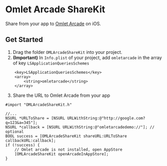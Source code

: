 # Omlet Arcade ShareKit

Share from your app to [Omlet Arcade](https://arcade.omlet.me/) on iOS.

## Get Started
1. Drag the folder `OMLArcadeShareKit` into your project.
2. __(Important)__ In `Info.plist` of your project, add `omletarcade` in the array of key `LSApplicationQueriesSchemes` 
```
	<key>LSApplicationQueriesSchemes</key>
	<array>
		<string>omletarcade</string>
	</array>
```
3. Share the URL to Omlet Arcade from your app
```
#import "OMLArcadeShareKit.h"

//...
NSURL *URLToShare = [NSURL URLWithString:@"http://google.com?q=123&a=345"];
NSURL *callback = [NSURL URLWithString:@"omletarcadedemo://"]; // optional
BOOL success = [OMLArcadeShareKit shareURL:URLToShare callbackURL:callback];
if (!success) {
    // Omlet arcade is not installed, open AppStore
    [OMLArcadeShareKit openArcadeInAppStore];
}
```
